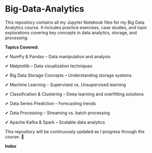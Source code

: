 # Big-Data-Analytics
This repository contains all my Jupyter Notebook files for my Big Data Analytics course. It includes practice exercises, case studies, and topic explorations covering key concepts in data analytics, storage, and processing.

**Topics Covered:**

✔ NumPy & Pandas – Data manipulation and analysis

✔ Matplotlib – Data visualization techniques

✔ Big Data Storage Concepts – Understanding storage systems

✔ Machine Learning – Supervised vs. Unsupervised learning

✔ Classification & Clustering – Deep learning and overfitting solutions

✔ Data Series Prediction – Forecasting trends

✔ Data Processing – Streaming vs. batch processing

✔ Apache Kafka & Spark – Scalable data analytics


This repository will be continuously updated as I progress through the course. 🚀


**Index**

